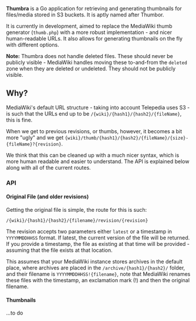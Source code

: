 **Thumbra** is a Go application for retrieving and generating thumbnails for files/media stored in S3 buckets. It is aptly named after Thumbor.

It is currently in development, aimed to replace the MediaWiki thumb generator (`thumb.php`) with a more robust implementation - and nicer human-readable URLs. It also allows for generating thumbnails on the fly with different options.

**Note:** Thumbra does not handle deleted files. These should never be publicly visible - MediaWiki handles moving these to-and-from the `deleted` zone when they are deleted or undeleted. They should not be publicly visible.

## Why?
MediaWiki's default URL structure - taking into account Telepedia uses S3 - is such that the URLs end up to be `/{wiki}/{hash1}/{hash2}/{fileName}`, this is fine. 

When we get to previous revisions, or thumbs, however, it becomes a bit more "ugly" and we get `{wiki}/thumb/{hash1}/{hash2}/{fileName}/{size}-{fileName}?{revision}`. 

We think that this can be cleaned up with a much nicer syntax, which is more human readable and easier to understand. The API is explained below along with all of the current routes. 

### API

#### Original File (and older revisions)

Getting the original file is simple, the route for this is such:

`/{wiki}/{hash1}/{hash2}/{filename}/revision/{revision}`

The revision accepts two parameters either `latest` or a timestamp in `YYYYMMDDHHSS` format. If latest, the current version of the file will be returned. If you provide a timestamp, the file as existing at that time will be provided - assuming that the file exists at that location. 

This assumes that your MediaWiki instance stores archives in the default place, where archives are placed in the `/archive/{hash1}/{hash2}/` folder, and their filename is `YYYYMMDDHHSS!{filename}`, note that MediaWiki renames these files with the timestamp, an exclamation mark (!) and then the original filename. 

#### Thumbnails

...to do
